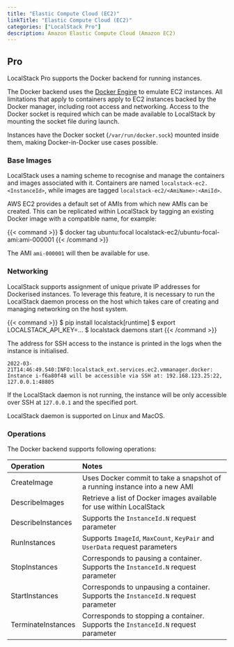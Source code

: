 ```yaml
---
title: "Elastic Compute Cloud (EC2)"
linkTitle: "Elastic Compute Cloud (EC2)"
categories: ["LocalStack Pro"]
description: Amazon Elastic Compute Cloud (Amazon EC2)
---
```


## Pro

LocalStack Pro supports the Docker backend for running instances.

The Docker backend uses the [Docker Engine](https://docs.docker.com/engine/) to emulate EC2 instances.
All limitations that apply to containers apply to EC2 instances backed by the Docker manager, including root access and networking.
Access to the Docker socket is required which can be made available to LocalStack by mounting the socket file during launch.

Instances have the Docker socket (`/var/run/docker.sock`) mounted inside them, making Docker-in-Docker use cases possible.


### Base Images

LocalStack uses a naming scheme to recognise and manage the containers and images associated with it.
Containers are named `localstack-ec2.<InstanceId>`, while images are tagged `localstack-ec2/<AmiName>:<AmiId>`.

AWS EC2 provides a default set of AMIs from which new AMIs can be created.
This can be replicated within LocalStack by tagging an existing Docker image with a compatible name, for example:

{{< command >}}
$ docker tag ubuntu:focal localstack-ec2/ubuntu-focal-ami:ami-000001
{{< /command >}}

The AMI `ami-000001` will then be available for use.


### Networking

LocalStack supports assignment of unique private IP addresses for Dockerised instances.
To leverage this feature, it is necessary to run the LocalStack daemon process on the host which takes care of creating and managing networking on the host system.

{{< command >}}
$ pip install localstack[runtime]
$ export LOCALSTACK_API_KEY=...
$ localstack daemons start
{{< /command >}}

The address for SSH access to the instance is printed in the logs when the instance is initialised.

```
2022-03-21T14:46:49.540:INFO:localstack_ext.services.ec2.vmmanager.docker: Instance i-f6a80f48 will be accessible via SSH at: 192.168.123.25:22, 127.0.0.1:48805
```

If the LocalStack daemon is not running, the instance will be only accessible over SSH at `127.0.0.1` and the specified port.

LocalStack daemon is supported on Linux and MacOS.


### Operations

The Docker backend supports following operations:

| Operation | Notes |
|:----------|:------|
| CreateImage | Uses Docker commit to take a snapshot of a running instance into a new AMI |
| DescribeImages | Retrieve a list of Docker images available for use within LocalStack |
| DescribeInstances | Supports the `InstanceId.N` request parameter |
| RunInstances | Supports `ImageId`, `MaxCount`, `KeyPair` and `UserData` request parameters |
| StopInstances | Corresponds to pausing a container. Supports the `InstanceId.N` request parameter |
| StartInstances | Corresponds to unpausing a container. Supports the `InstanceId.N` request parameter |
| TerminateInstances | Corresponds to stopping a container. Supports the `InstanceId.N` request parameter |
